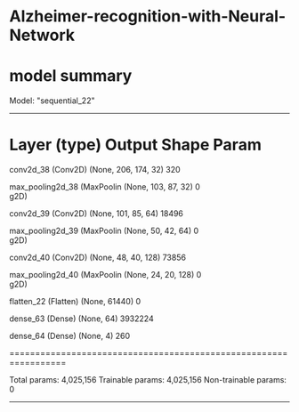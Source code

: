 # Alzheimer-recognition-with-Neural-Network

# model summary
Model: "sequential_22"
_________________________________________________________________
 Layer (type)                Output Shape              Param    
=================================================================
 conv2d_38 (Conv2D)          (None, 206, 174, 32)      320       
                                                                 
 max_pooling2d_38 (MaxPoolin  (None, 103, 87, 32)      0         
 g2D)                                                            
                                                                 
 conv2d_39 (Conv2D)          (None, 101, 85, 64)       18496     
                                                                 
 max_pooling2d_39 (MaxPoolin  (None, 50, 42, 64)       0         
 g2D)                                                            
                                                                 
 conv2d_40 (Conv2D)          (None, 48, 40, 128)       73856     
                                                                 
 max_pooling2d_40 (MaxPoolin  (None, 24, 20, 128)      0         
 g2D)                                                            
                                                                 
 flatten_22 (Flatten)        (None, 61440)             0         
                                                                 
 dense_63 (Dense)            (None, 64)                3932224   
                                                                 
 dense_64 (Dense)            (None, 4)                 260       
                                                                 
=================================================================

Total params: 4,025,156
Trainable params: 4,025,156
Non-trainable params: 0
_________________________________________________________________
